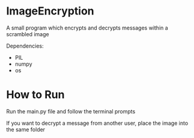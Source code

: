 # ImageEncryption
A small program which encrypts and decrypts messages within a scrambled image

Dependencies:
- PIL
- numpy
- os

# How to Run
Run the main.py file and follow the terminal prompts

If you want to decrypt a message from another user, place the image into the same folder
